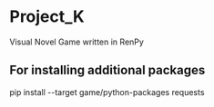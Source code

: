 # Project_K

Visual Novel Game written in RenPy

## For installing additional packages

pip install --target game/python-packages requests

